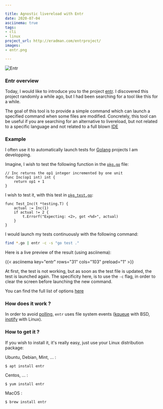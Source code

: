 ```yaml
---

title: Agnostic livereload with Entr
date: 2020-07-04
asciinema: true
tags: 
- cli
- linux
project_url: http://eradman.com/entrproject/
images:
- entr.png

---
```


![Entr](/entr.png)

### Entr overview

Today, I would like to introduce you to the project [entr](http://eradman.com/entrproject/).
I discovered this project randomly a while ago, but I had been searching for a tool
like this for a while.

The goal of this tool is to provide a simple command which can launch
a specified command when some files are modified.
Concretely, this tool can be useful if you are searching for an alternative to
livereload, but not related to a specific language and not related to a full
blown [IDE](https://en.wikipedia.org/wiki/Integrated_development_environment)

### Example

I often use it to automatically launch tests for [Golang](https://golang.org/) projects I am
developping.

Imagine, I wish to test the following function in the
[`pkg.go`](/post/entr/pkg.go) file:

```golang
// Inc returns the op1 integer incremented by one unit
func Inc(op1 int) int {
	return op1 + 1
}
```

I wish to test it, with this test in [`pkg_test.go`](/post/entr/pkg_test.go):

```golang
func Test_Inc(t *testing.T) {
	actual := Inc(1)
	if actual != 2 {
		t.Errorf("Expecting: <2>, got <%d>", actual)
	}
}
```

I would launch my tests continuously with the following command:
```sh
find *.go | entr -c -s "go test ."
```

Here is a live preview of the result (using asciinema):

{{< asciinema key="entr" rows="31" cols="103" preload="1" >}}

At first, the test is not working, but as soon as the test file is updated, the
test is launched again.
The specificity here, is to use the `-c` flag, in order to clear the screen
before launching the new command.

You can find the full list of options [here](http://eradman.com/entrproject/entr.1.html)

### How does it work ?

In order to avoid [polling](https://en.wikipedia.org/wiki/Polling_(computer_science)),
`entr` uses file system events
([kqueue](http://man.openbsd.org/kqueue.2) with BSD,
[inotify](http://man.he.net/?section=all&topic=inotify) with Linux).


### How to get it ?

If you wish to install it, it's really easy, just use your Linux distribution package:

Ubuntu, Debian, Mint, ... :

```
$ apt install entr
```

Centos, ... :

```
$ yum install entr
```

MacOS : 

```
$ brew install entr
```


